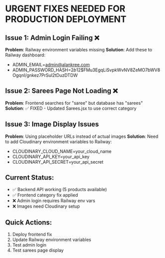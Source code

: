 # URGENT FIXES NEEDED FOR PRODUCTION DEPLOYMENT

## Issue 1: Admin Login Failing ❌
**Problem**: Railway environment variables missing
**Solution**: Add these to Railway dashboard:
- ADMIN_EMAIL=admin@alankree.com  
- ADMIN_PASSWORD_HASH=$2b$12$FMu3EgqLiSvpkWvNV8ZeMO7bWV8OgqnI/gnkez7PrSul2tDuzDTDW

## Issue 2: Sarees Page Not Loading ❌  
**Problem**: Frontend searches for "saree" but database has "sarees"
**Solution**: ✅ FIXED - Updated Sarees.jsx to use correct category

## Issue 3: Image Display Issues
**Problem**: Using placeholder URLs instead of actual images
**Solution**: Need to add Cloudinary environment variables to Railway:
- CLOUDINARY_CLOUD_NAME=your_cloud_name
- CLOUDINARY_API_KEY=your_api_key
- CLOUDINARY_API_SECRET=your_api_secret

## Current Status:
- ✅ Backend API working (5 products available)
- ✅ Frontend category fix applied
- ❌ Admin login requires Railway env vars
- ❌ Images need Cloudinary setup

## Quick Actions:
1. Deploy frontend fix
2. Update Railway environment variables  
3. Test admin login
4. Test sarees page display
